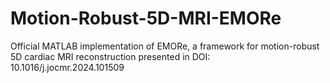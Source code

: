 # Motion-Robust-5D-MRI-EMORe
Official MATLAB implementation of EMORe, a framework for motion-robust 5D cardiac MRI reconstruction presented in DOI: 10.1016/j.jocmr.2024.101509
